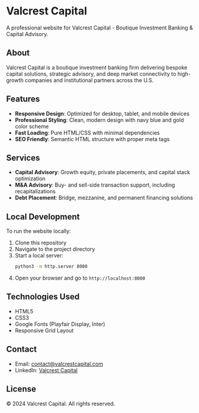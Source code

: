 # Valcrest Capital

A professional website for Valcrest Capital - Boutique Investment Banking & Capital Advisory.

## About

Valcrest Capital is a boutique investment banking firm delivering bespoke capital solutions, strategic advisory, and deep market connectivity to high-growth companies and institutional partners across the U.S.

## Features

- **Responsive Design**: Optimized for desktop, tablet, and mobile devices
- **Professional Styling**: Clean, modern design with navy blue and gold color scheme
- **Fast Loading**: Pure HTML/CSS with minimal dependencies
- **SEO Friendly**: Semantic HTML structure with proper meta tags

## Services

- **Capital Advisory**: Growth equity, private placements, and capital stack optimization
- **M&A Advisory**: Buy- and sell-side transaction support, including recapitalizations
- **Debt Placement**: Bridge, mezzanine, and permanent financing solutions

## Local Development

To run the website locally:

1. Clone this repository
2. Navigate to the project directory
3. Start a local server:
   ```bash
   python3 -m http.server 8000
   ```
4. Open your browser and go to `http://localhost:8000`

## Technologies Used

- HTML5
- CSS3
- Google Fonts (Playfair Display, Inter)
- Responsive Grid Layout

## Contact

- Email: contact@valcrestcapital.com
- LinkedIn: [Valcrest Capital](https://linkedin.com/company/valcrestcapital)

## License

© 2024 Valcrest Capital. All rights reserved. 